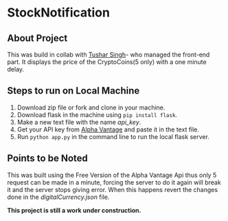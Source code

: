 # StockNotification

## About Project

This was build in collab with [Tushar Singh](https://github.com/tusharsinghofficial)- who managed the front-end part.
It displays the price of the CryptoCoins(5 only) with a one minute delay.

## Steps to run on Local Machine

1. Download zip file or fork and clone in your machine.
2. Download flask in the machine using `pip install flask`. 
3. Make a new text file with the name *api_key*.
4. Get your API key from [Alpha Vantage](https://www.alphavantage.co/support/#support) and paste it in the text file.
5. Run `python app.py` in the command line to run the local flask server.

## Points to be Noted

This was built using the Free Version of the Alpha Vantage Api thus only 5 request can be made in a minute, forcing the server to do it again will break it and the server stops giving error.
When this happens revert the changes done in the *digitalCurrency.json* file.




**This project is still a work under construction.**
